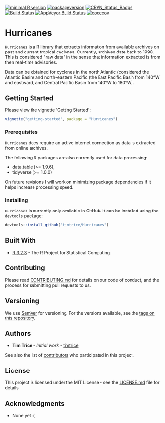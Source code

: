 
[![minimal R version](https://img.shields.io/badge/R%3E%3D-3.3.3-6666ff.svg)](https://cran.r-project.org/) 
[![packageversion](https://img.shields.io/badge/Package%20version-0.1.1-orange.svg?style=flat-square)](commits/develop)
[![CRAN_Status_Badge](http://www.r-pkg.org/badges/version/Hurricanes)](https://cran.r-project.org/package=Hurricanes) 
[![Build Status](https://travis-ci.org/timtrice/Hurricanes.svg?branch=develop)](https://travis-ci.org/timtrice/Hurricanes) 
[![AppVeyor Build Status](https://ci.appveyor.com/api/projects/status/github/timtrice/Hurricanes?branch=develop&svg=true)](https://ci.appveyor.com/project/timtrice/Hurricanes) 
[![codecov](https://codecov.io/gh/timtrice/Hurricanes/branch/develop/graph/badge.svg)](https://codecov.io/gh/timtrice/Hurricanes) 

Hurricanes
==========

`Hurricanes` is a R library that extracts information from available archives on past and current tropical cyclones. Currently, archives date back to 1998. This is considered "raw data" in the sense that information extracted is from then real-time advisories.

Data can be obtained for cyclones in the north Atlantic (considered the Atlantic Basin) and north-eastern Pacific (the East Pacific Basin from 140°W and eastward, and Central Pacific Basin from 140°W to 180°W).

Getting Started
---------------

Please view the vignette 'Getting Started':

``` r
vignette("getting-started", package = "Hurricanes")
```

### Prerequisites

`Hurricanes` does require an active internet connection as data is extracted from online archives.

The following R packages are also currently used for data processing:

-   data.table (&gt;= 1.9.6),
-   tidyverse (&gt;= 1.0.0)

On future revisions I will work on minimizing package dependencies if it helps increase processing speed.

### Installing

`Hurricanes` is currently only available in GitHub. It can be installed using the `devtools` package:

``` r
devtools::install_github("timtrice/Hurricanes")
```

Built With
----------

-   [R 3.2.3](https://www.r-project.org/) - The R Project for Statistical Computing

Contributing
------------

Please read [CONTRIBUTING.md](https://gist.github.com/timtrice/f2a4c2a020c87669178dad27e73bfce1) for details on our code of conduct, and the process for submitting pull requests to us.

Versioning
----------

We use [SemVer](http://semver.org/) for versioning. For the versions available, see the [tags on this repository](https://github.com/timtrice/Hurricanes/tags).

Authors
-------

-   **Tim Trice** - *Initial work* - [timtrice](https://github.com/timtrice)

See also the list of [contributors](https://github.com/timtrice/Hurricanes/contributors) who participated in this project.

License
-------

This project is licensed under the MIT License - see the [LICENSE.md](LICENSE.md) file for details

Acknowledgments
---------------

-   None yet :(
